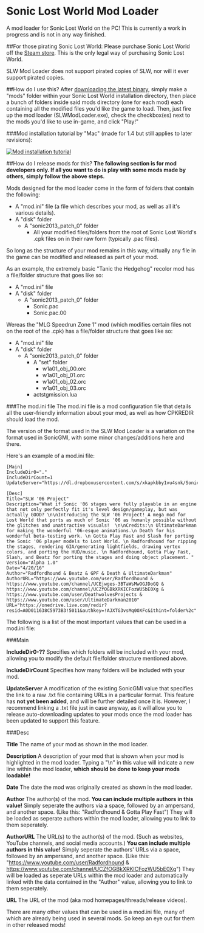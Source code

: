 # Sonic Lost World Mod Loader
A mod loader for Sonic Lost World on the PC! This is currently a work in progress and is not in any way finished.

##For those pirating Sonic Lost World:
Please purchase Sonic Lost World off the [Steam store](http://store.steampowered.com/app/329440/). This is the only legal way of purchasing Sonic Lost World.

SLW Mod Loader does not support pirated copies of SLW, nor will it ever support pirated copies.

##How do I use this?
After [downloading the latest binary](https://github.com/Radfordhound/SLW-Mod-Loader/releases/latest), simply make a "mods" folder within your Sonic Lost World installation directory, then place a bunch of folders inside said mods directory (one for each mod) each containing all the modified files you'd like the game to load. Then, just fire up the mod loader (SLWModLoader.exe), check the checkbox(es) next to the mods you'd like to use in-game, and click "Play!"

###Mod installation tutorial by "Mac" (made for 1.4 but still applies to later revisions):

[![Mod installation tutorial](http://img.youtube.com/vi/u-5uCVJ8Ci0/0.jpg)](https://www.youtube.com/watch?v=u-5uCVJ8Ci0 "Mod installation tutorial")

##How do I release mods for this?
**The following section is for mod developers only. If all you want to do is play with some mods made by others, simply follow the above steps.**

Mods designed for the mod loader come in the form of folders that contain the following:

- A "mod.ini" file (a file which describes your mod, as well as all it's various details).
- A "disk" folder
  - A "sonic2013_patch_0" folder
    - All your modified files/folders from the root of Sonic Lost World's .cpk files on in their raw form (typically .pac files).

So long as the structure of your mod remains in this way, virtually any file in the game can be modified and released as part of your mod.

As an example, the extremely basic "Tanic the Hedgehog" recolor mod has a file/folder structure that goes like so:

- A "mod.ini" file
- A "disk" folder
  - A "sonic2013_patch_0" folder
    - Sonic.pac
    - Sonic.pac.00

Wereas the "MLG Speedrun Zone 1" mod (which modifies certain files not on the root of the .cpk) has a file/folder structure that goes like so:

- A "mod.ini" file
- A "disk" folder
  - A "sonic2013_patch_0" folder
    - A "set" folder
      - w1a01_obj_00.orc
      - w1a01_obj_01.orc
      - w1a01_obj_02.orc
      - w1a01_obj_03.orc
    - actstgmission.lua


###The mod.ini file
The mod.ini file is a mod configuration file that details all the user-friendly information about your mod, as well as how CPKREDIR should load the mod.

The version of the format used in the SLW Mod Loader is a variation on the format used in SonicGMI, with some minor changes/additions here and there.

Here's an example of a mod.ini file:
```
[Main]
IncludeDir0="."
IncludeDirCount=1
UpdateServer="https://dl.dropboxusercontent.com/s/xkapkbby1vu4snk/Sonic06UpdateFile.txt"

[Desc]
Title="SLW '06 Project"
Description="What if Sonic '06 stages were fully playable in an engine that not only perfectly fit it's level design/gameplay, but was actually GOOD? \n\nIntroducing the SLW '06 Project! A mega mod for Lost World that ports as much of Sonic '06 as humanly possible without the glitches and unattractive visuals!  \n\nCredits:\n UltimateDarkman for making the wonderful '06-esque animations.\n Death for his wonderful beta-testing work. \n Gotta Play Fast and Slash for porting the Sonic '06 player models to Lost World. \n Radfordhound for ripping the stages, rendering GIA/generating lightfields, drawing vertex colors, and porting the HUD/music. \n Radfordhound, Gotta Play Fast, Slash, and Beatz for porting the stages and doing object placement. "
Version="Alpha 1.0"
Date="4/20/16"
Author="Radfordhound & Beatz & GPF & Death & UltimateDarkman"
AuthorURL="https://www.youtube.com/user/Radfordhound & https://www.youtube.com/channel/UCEjwges-3BTaWsMwOGJDoGQ & https://www.youtube.com/channel/UCZfOGBkXRKICFozWU5bE0Xg & https://www.youtube.com/user/DeathwolvesProjects & https://www.youtube.com/user/UltimateDarkman2010"
URL="https://onedrive.live.com/redir?resid=A0D011638C5973B3!5011&authkey=!AJXTG3vsMq0OXFc&ithint=folder%2c"
```

The following is a list of the most important values that can be used in a mod.ini file:

###Main

**IncludeDir0-??** Specifies which folders will be included with your mod, allowing you to modify the default file/folder structure mentioned above.

**IncludeDirCount** Specifies how many folders will be included with your mod.

**UpdateServer** A modification of the existing SonicGMI value that specifies the link to a raw .txt file containing URLs in a particular format. This feature has **not yet been added**, and will be further detailed once it is. However, I recommend linking a .txt file just in case anyway, as it will allow you to release auto-downloading updates to your mods once the mod loader has been updated to support this feature.

###Desc

**Title** The name of your mod as shown in the mod loader.

**Description** A description of your mod that is shown when your mod is highlighted in the mod loader.
Typing a "\n" in this value will indicate a new line within the mod loader, **which should be done to keep your mods loadable!**

**Date** The date the mod was originally created as shown in the mod loader.

**Author** The author(s) of the mod. **You can include multiple authors in this value!** Simply seperate the authors via a space, followed by an ampersand, and another space. (Like this: "Radfordhound & Gotta Play Fast") They will be loaded as seperate authors within the mod loader, allowing you to link to them seperately.

**AuthorURL** The URL(s) to the author(s) of the mod. (Such as websites, YouTube channels, and social media accounts.) **You can include multiple authors in this value!** Simply seperate the authors' URLs via a space, followed by an ampersand, and another space. (Like this: "https://www.youtube.com/user/Radfordhound & https://www.youtube.com/channel/UCZfOGBkXRKICFozWU5bE0Xg") They will be loaded as seperate URLs within the mod loader and automatically linked with the data contained in the "Author" value, allowing you to link to them seperately.

**URL** The URL of the mod (aka mod homepages/threads/release videos).


There are many other values that can be used in a mod.ini file, many of which are already being used in several mods. So keep an eye out for them in other released mods!

